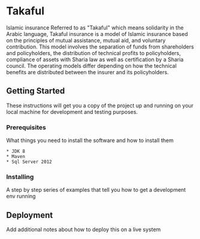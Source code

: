 # Takaful

Islamic insurance Referred to as "Takaful" which means solidarity in the Arabic language, Takaful insurance is a model of Islamic insurance based on the principles of mutual assistance, mutual aid, and voluntary contribution. This model involves the separation of funds from shareholders and policyholders, the distribution of technical profits to policyholders, compliance of assets with Sharia law as well as certification by a Sharia council. The operating models differ depending on how the technical benefits are distributed between the insurer and its policyholders.

## Getting Started

These instructions will get you a copy of the project up and running on your local machine for development and testing purposes. 

### Prerequisites

What things you need to install the software and how to install them

```
* JDK 8
* Maven
* Sql Server 2012

```

### Installing

A step by step series of examples that tell you how to get a development env running


## Deployment

Add additional notes about how to deploy this on a live system



